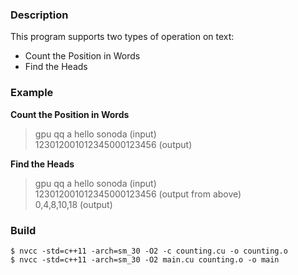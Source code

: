 ### Description <br />
This program supports two types of operation on text: <br />
* Count the Position in Words
* Find the Heads

### Example <br />
**Count the Position in Words** <br />
> gpu qq a hello sonoda (input) <br />
> 123012001012345000123456 (output) <br />

**Find the Heads** <br />
> gpu qq a hello sonoda (input) <br />
> 123012001012345000123456 (output from above) <br />
> 0,4,8,10,18 (output) <br />

### Build <br />
```Shell
$ nvcc -std=c++11 -arch=sm_30 -O2 -c counting.cu -o counting.o
$ nvcc -std=c++11 -arch=sm_30 -O2 main.cu counting.o -o main
```

